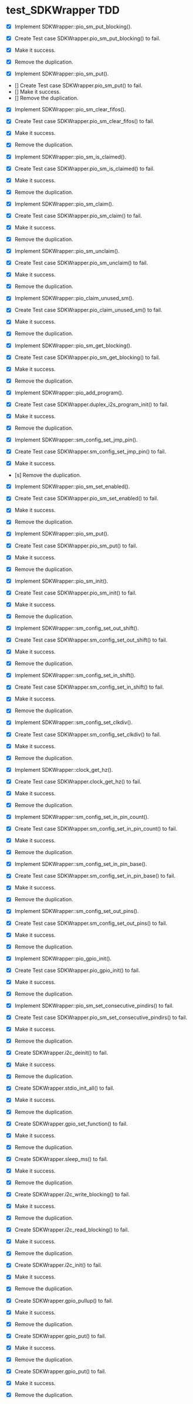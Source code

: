 # test_SDKWrapper TDD
- [x] Implement SDKWrapper::pio_sm_put_blocking(). 
- [x] Create Test case SDKWrapper.pio_sm_put_blocking() to fail. 
- [x] Make it success. 
- [x] Remove the duplication. 

- [x] Implement SDKWrapper::pio_sm_put(). 
- [] Create Test case SDKWrapper.pio_sm_put() to fail. 
- [] Make it success. 
- [] Remove the duplication. 


- [x] Implement SDKWrapper::pio_sm_clear_fifos(). 
- [x] Create Test case SDKWrapper.pio_sm_clear_fifos() to fail. 
- [x] Make it success. 
- [x] Remove the duplication. 

- [x] Implement SDKWrapper::pio_sm_is_claimed(). 
- [x] Create Test case SDKWrapper.pio_sm_is_claimed() to fail. 
- [x] Make it success. 
- [x] Remove the duplication. 

- [x] Implement SDKWrapper::pio_sm_claim(). 
- [x] Create Test case SDKWrapper.pio_sm_claim() to fail. 
- [x] Make it success. 
- [x] Remove the duplication. 

- [x] Implement SDKWrapper::pio_sm_unclaim(). 
- [x] Create Test case SDKWrapper.pio_sm_unclaim() to fail. 
- [x] Make it success. 
- [x] Remove the duplication. 

- [x] Implement SDKWrapper::pio_claim_unused_sm(). 
- [x] Create Test case SDKWrapper.pio_claim_unused_sm() to fail. 
- [x] Make it success. 
- [x] Remove the duplication. 

- [x] Implement SDKWrapper::pio_sm_get_blocking(). 
- [x] Create Test case SDKWrapper.pio_sm_get_blocking() to fail. 
- [x] Make it success. 
- [x] Remove the duplication. 

- [x] Implement SDKWrapper::pio_add_program(). 
- [x] Create Test case SDKWrapper.duplex_i2s_program_init() to fail. 
- [x] Make it success. 
- [x] Remove the duplication. 

- [x] Implement SDKWrapper::sm_config_set_jmp_pin(). 
- [x] Create Test case SDKWrapper.sm_config_set_jmp_pin() to fail. 
- [x] Make it success. 
- [s] Remove the duplication. 

- [x] Implement SDKWrapper::pio_sm_set_enabled(). 
- [x] Create Test case SDKWrapper.pio_sm_set_enabled() to fail. 
- [x] Make it success. 
- [x] Remove the duplication. 

- [x] Implement SDKWrapper::pio_sm_put(). 
- [x] Create Test case SDKWrapper.pio_sm_put() to fail. 
- [x] Make it success. 
- [x] Remove the duplication. 

- [x] Implement SDKWrapper::pio_sm_init(). 
- [x] Create Test case SDKWrapper.pio_sm_init() to fail. 
- [x] Make it success. 
- [x] Remove the duplication. 

- [x] Implement SDKWrapper::sm_config_set_out_shift(). 
- [x] Create Test case SDKWrapper.sm_config_set_out_shift() to fail. 
- [x] Make it success. 
- [x] Remove the duplication. 

- [x] Implement SDKWrapper::sm_config_set_in_shift(). 
- [x] Create Test case SDKWrapper.sm_config_set_in_shift() to fail. 
- [x] Make it success. 
- [x] Remove the duplication. 

- [x] Implement SDKWrapper::sm_config_set_clkdiv(). 
- [x] Create Test case SDKWrapper.sm_config_set_clkdiv() to fail. 
- [x] Make it success. 
- [x] Remove the duplication. 

- [x] Implement SDKWrapper::clock_get_hz(). 
- [x] Create Test case SDKWrapper.clock_get_hz() to fail. 
- [x] Make it success. 
- [x] Remove the duplication. 

- [x] Implement SDKWrapper::sm_config_set_in_pin_count(). 
- [x] Create Test case SDKWrapper.sm_config_set_in_pin_count() to fail. 
- [x] Make it success. 
- [x] Remove the duplication. 

- [x] Implement SDKWrapper::sm_config_set_in_pin_base(). 
- [x] Create Test case SDKWrapper.sm_config_set_in_pin_base() to fail. 
- [x] Make it success. 
- [x] Remove the duplication. 

- [x] Implement SDKWrapper::sm_config_set_out_pins(). 
- [x] Create Test case SDKWrapper.sm_config_set_out_pins() to fail. 
- [x] Make it success. 
- [x] Remove the duplication. 

- [x] Implement SDKWrapper::pio_gpio_init(). 
- [x] Create Test case SDKWrapper.pio_gpio_init() to fail. 
- [x] Make it success. 
- [x] Remove the duplication. 


- [x] Implement SDKWrapper::pio_sm_set_consecutive_pindirs() to fail. 
- [x] Create Test case SDKWrapper.pio_sm_set_consecutive_pindirs() to fail. 
- [x] Make it success. 
- [x] Remove the duplication. 

- [x] Create SDKWrapper.i2c_deinit() to fail. 
- [x] Make it success. 
- [x] Remove the duplication. 


- [x] Create SDKWrapper.stdio_init_all() to fail. 
- [x] Make it success. 
- [x] Remove the duplication. 

- [x] Create SDKWrapper.gpio_set_function() to fail. 
- [x] Make it success. 
- [x] Remove the duplication. 

- [x] Create SDKWrapper.sleep_ms() to fail. 
- [x] Make it success. 
- [x] Remove the duplication. 

- [x] Create SDKWrapper.i2c_write_blocking() to fail. 
- [x] Make it success. 
- [x] Remove the duplication. 

- [x] Create SDKWrapper.i2c_read_blocking() to fail. 
- [x] Make it success. 
- [x] Remove the duplication. 

- [x] Create SDKWrapper.i2c_init() to fail. 
- [x] Make it success. 
- [x] Remove the duplication. 

- [x] Create SDKWrapper.gpio_pullup() to fail. 
- [x] Make it success. 
- [x] Remove the duplication. 

- [x] Create SDKWrapper.gpio_put() to fail. 
- [x] Make it success. 
- [x] Remove the duplication. 

- [x] Create SDKWrapper.gpio_put() to fail. 
- [x] Make it success. 
- [x] Remove the duplication. 

